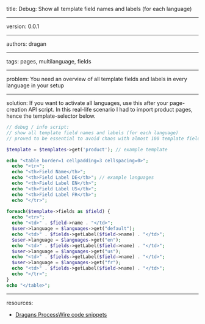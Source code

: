 title: Debug: Show all template field names and labels (for each language)

----

version: 0.0.1

----

authors: dragan

----

tags: pages, multilanguage, fields

----

problem:
You need an overview of all template fields and labels in every language in your setup

----

solution:
If you want to activate all languages, use this after your page-creation API script. In this real-life scenario I had to import product pages, hence the template-selector below.
```PHP
// debug / info script:
// show all template field names and labels (for each language)
// proved to be essential to avoid chaos with almost 100 template fields in a product template

$template = $templates->get('product'); // example template

echo "<table border=1 cellpadding=3 cellspacing=0>";
  echo "<tr>";
  echo "<th>Field Name</th>";
  echo "<th>Field Label DE</th>"; // example languages
  echo "<th>Field Label EN</th>";
  echo "<th>Field Label US</th>";
  echo "<th>Field Label FR</th>";
  echo "</tr>";
  
foreach($template->fields as $field) {
  echo "<tr>";
  echo "<td>" . $field->name . "</td>";
  $user->language = $languages->get("default");
  echo "<td>" . $fields->getLabel($field->name) . "</td>";
  $user->language = $languages->get("en");
  echo "<td>" . $fields->getLabel($field->name) . "</td>";
  $user->language = $languages->get("us");
  echo "<td>" . $fields->getLabel($field->name) . "</td>";
  $user->language = $languages->get("fr");
  echo "<td>" . $fields->getLabel($field->name) . "</td>";
  echo "</tr>";
}
echo "</table>";
```

----

resources:
* [Dragans ProcessWire code snippets](https://github.com/dragan1700/pw/blob/master/showAllMultilangFields.php)
